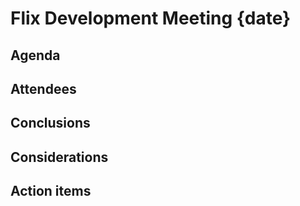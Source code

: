 # Flix Development Meeting {date}

## Agenda

## Attendees

## Conclusions

## Considerations

## Action items